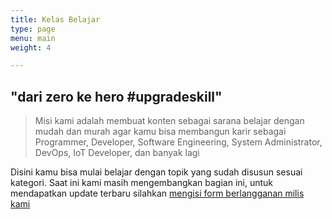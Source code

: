 ```yaml
---
title: Kelas Belajar
type: page
menu: main
weight: 4

---
```


## "dari zero ke hero #upgradeskill"

> Misi kami adalah membuat konten sebagai sarana belajar dengan mudah dan murah agar kamu bisa membangun karir sebagai Programmer, Developer, Software Engineering, System Administrator, DevOps, IoT Developer, dan banyak lagi


Disini kamu bisa mulai belajar dengan topik yang sudah disusun sesuai kategori. Saat ini kami masih mengembangkan bagian ini, untuk mendapatkan update terbaru silahkan [mengisi form berlangganan milis kami](https://mailchi.mp/57aa88af0d0f/inacode-indonesia)